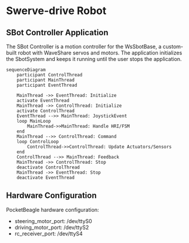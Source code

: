 # Swerve-drive Robot

## SBot Controller Application

The SBot Controller is a motion controller for the WsSbotBase, a custom-built robot with WaveShare servos and motors.
The application initializes the SbotSystem and keeps it running until the user stops the application. 

```mermaid
sequenceDiagram
    participant ControlThread
    participant MainThread
    participant EventThread

    MainThread ->> EventThread: Initialize
    activate EventThread
    MainThread ->> ControlThread: Initialize
    activate ControlThread
    EventThread -->> MainThread: JoystickEvent
    loop MainLoop
        MainThread->>MainThread: Handle HRI/FSM
    end
    MainThread -->> ControlThread: Command
    loop ControlLoop
        ControlThread->>ControlThread: Update Actuators/Sensors
    end
    ControlThread -->> MainThread: Feedback
    MainThread ->> ControlThread: Stop
    deactivate ControlThread
    MainThread ->> EventThread: Stop
    deactivate EventThread
```

## Hardware Configuration

PocketBeagle hardware configuration:

* steering_motor_port: /dev/ttyS0
* driving_motor_port: /dev/ttyS2
* rc_receiver_port: /dev/ttyS4